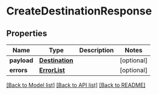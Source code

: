 # CreateDestinationResponse

## Properties
Name | Type | Description | Notes
------------ | ------------- | ------------- | -------------
**payload** | [**Destination**](Destination.md) |  | [optional] 
**errors** | [**ErrorList**](ErrorList.md) |  | [optional] 

[[Back to Model list]](../README.md#documentation-for-models) [[Back to API list]](../README.md#documentation-for-api-endpoints) [[Back to README]](../README.md)

